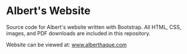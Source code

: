Albert's Website
=========

Source code for Albert's website written with Bootstrap. All HTML, CSS, images, and PDF downloads are included in this repository.

Website can be viewed at: www.alberthaque.com